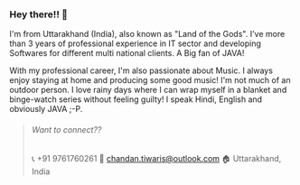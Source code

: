 ### Hey there!! 👋

I'm from Uttarakhand (India), also known as "Land of the Gods". I've more than 3 years of professional experience in IT sector and developing Softwares for different multi national clients. A Big fan of JAVA!

With my professional career, I'm also passionate about Music. I always enjoy staying at home and producing some good music! I'm not much of an outdoor person. I love rainy days where I can wrap myself in a blanket and binge-watch series without feeling guilty! I speak Hindi, English and obviously JAVA ;-P.

> ###### Want to connect??
> 📞 +91 9761760261
> 📧 chandan.tiwaris@outlook.com
> 🏠 Uttarakhand, India
